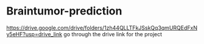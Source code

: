 # Braintumor-prediction
https://drive.google.com/drive/folders/1zh44QLLTFkJSskQq3qmURQEdFxNy5eHF?usp=drive_link
go through the drive link for the project
